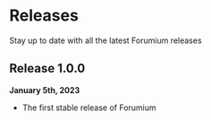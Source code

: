 # Releases

Stay up to date with all the latest Forumium releases

## Release 1.0.0

**January 5th, 2023**
- The first stable release of Forumium